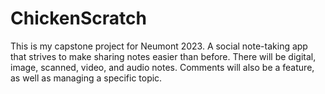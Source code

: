 # ChickenScratch
This is my capstone project for Neumont 2023. A social note-taking app that strives to make sharing notes easier than before. There will be digital, image, scanned, video, and audio notes. Comments will also be a feature, as well as managing a specific topic.
